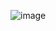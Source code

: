 ![image](https://github.com/rolando1803/bigdata/assets/55965131/d04e9377-c372-4e7c-9a8f-23aee778b6e8)
